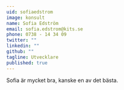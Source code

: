 ```yaml
---
uid: sofiaedstrom
image: konsult
name: Sofia Edström
email: sofia.edstrom@kits.se
phone: 0738 - 14 34 09
twitter: ""
linkedin: ""
github: ""
tagline: Utvecklare
published: true
---
```


Sofia är mycket bra, kanske en av det bästa.
